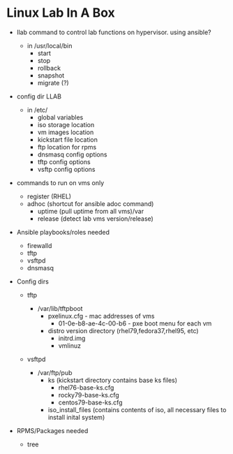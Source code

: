 # Linux Lab In A Box

- llab command to control lab functions on hypervisor. using ansible?
  - in /usr/local/bin
    - start
    - stop
    - rollback
    - snapshot
    - migrate (?)

- config dir LLAB
  - in /etc/
    - global variables
    - iso storage location
    - vm images location
    - kickstart file location
    - ftp location for rpms
    - dnsmasq config options
    - tftp config options
    - vsftp config options
    
- commands to run on vms only
  - register (RHEL)
  - adhoc (shortcut for ansible adoc command)
    - uptime (pull uptime from all vms)/var
    - release (detect lab vms version/release)
    
- Ansible playbooks/roles needed
  - firewalld
  - tftp
  - vsftpd
  - dnsmasq
  
- Config dirs
  - tftp
    - /var/lib/tftpboot
      - pxelinux.cfg - mac addresses of vms
        - 01-0e-b8-ae-4c-00-b6 - pxe boot menu for each vm
      - distro version directory (rhel79,fedora37,rhel95, etc)
        - initrd.img
        - vmlinuz
        
  - vsftpd
    - /var/ftp/pub
      - ks (kickstart directory contains base ks files)
        - rhel76-base-ks.cfg
        - rocky79-base-ks.cfg
        - centos79-base-ks.cfg
      - iso_install_files (contains contents of iso, all necessary files to install inital system)
  
- RPMS/Packages needed
  - tree
